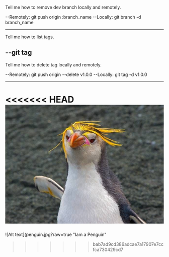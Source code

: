 Tell me how to remove dev branch locally and remotely.​

--Remotely: git push origin :branch_name
--Locally: git branch -d branch_name​

---

Tell me how to list tags.​

## --git tag

Tell me how to delete tag locally and remotely.​

--Remotely: git push origin --delete v1.0​.0
--Locally: git tag -d v1.0.0

---

<<<<<<< HEAD
![Alt text](./penguin.jpg?raw=true "Iam a Penguin")
=======
![Alt text](penguin.jpg?raw=true "Iam a Penguin"
>>>>>>> bab7ad9cd386adcae7a17907e7ccfca730429cd7
